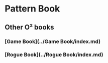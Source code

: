 # Pattern Book

## Other O² books

### [Game Book](../Game Book/index.md)
### [Rogue Book](../Rogue Book/index.md)